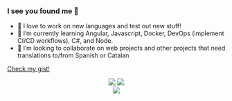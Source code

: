 ### I see you found me 👀

-   🔭 I love to work on new languages and test out new stuff!
-   🌱 I’m currently learning Angular, Javascript, Docker, DevOps (implement CI/CD workflows), C#,  and Node.
-   👯 I’m looking to collaborate on web projects and other projects that need translations to/from Spanish or Catalan

[Check my gist!](https://gist.github.com/Gummiees)

<div align="center">
  <img src="https://github-readme-stats.vercel.app/api?username=Gummiees&count_private=true&show_icons=true&theme=dracula" />
  <img src="https://github-readme-stats.vercel.app/api/top-langs/?username=Gummiees&theme=dracula&layout=compact" />
</div>
<div align="center">
  <img src="https://github-readme-stats.vercel.app/api/wakatime?username=gummie" />
</div>
